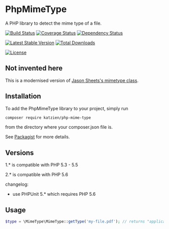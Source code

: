 # PhpMimeType
A PHP library to detect the mime type of a file.

[![Build Status](https://travis-ci.org/katzien/PhpMimeType.svg?branch=master)](https://travis-ci.org/katzien/PhpMimeType)
[![Coverage Status](https://coveralls.io/repos/katzien/PhpMimeType/badge.svg)](https://coveralls.io/r/katzien/PhpMimeType)
[![Dependency Status](https://www.versioneye.com/user/projects/550b541aa80b5fba79000164/badge.svg?style=flat)](https://www.versioneye.com/user/projects/550b541aa80b5fba79000164)

[![Latest Stable Version](https://poser.pugx.org/katzien/php-mime-type/v/stable.svg)](https://packagist.org/packages/katzien/php-mime-type)
[![Total Downloads](https://poser.pugx.org/katzien/php-mime-type/downloads.svg)](https://packagist.org/packages/katzien/php-mime-type)

[![License](https://poser.pugx.org/katzien/php-mime-type/license.svg)](https://packagist.org/packages/katzien/php-mime-type)

## Not invented here

This is a modernised version of [Jason Sheets's mimetype class](http://www.phpclasses.org/browse/file/2743.html).

## Installation

To add the PhpMimeType library to your project, simply run

```sh
composer require katzien/php-mime-type
```

from the directory where your composer.json file is.

See [Packagist](https://packagist.org/packages/katzien/php-mime-type) for more details.

##  Versions

1.* is compatible with PHP 5.3 - 5.5

2.* is compatible with PHP 5.6

changelog:
- use PHPUnit 5.* which requires PHP 5.6

## Usage

```php
$type = \MimeType\MimeType::getType('my-file.pdf'); // returns "application/pdf"
```
